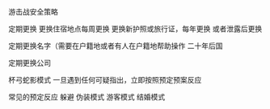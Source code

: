 游击战安全策略

定期更换
更换住宿地点每周更换
更换新护照或旅行证，每年更换 或者泄露后更换 



定期更换名字（需要在户籍地或者有人在户籍地帮助操作
二十年后国

定期更换公司


杯弓蛇影模式
一旦遇到任何可疑指出，立即按照预定预案反应


常见的预定反应
躲避
伪装模式  游客模式  结婚模式


